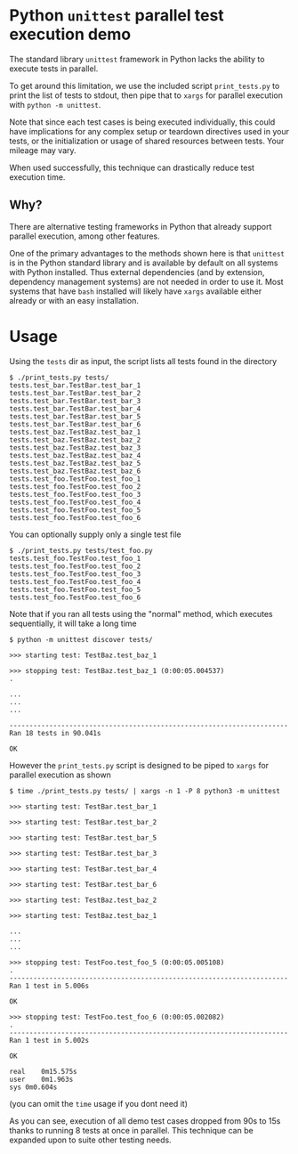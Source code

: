 # Python `unittest` parallel test execution demo

The standard library `unittest` framework in Python lacks the ability to execute tests in parallel.

To get around this limitation, we use the included script `print_tests.py` to print the list of tests to stdout, then pipe that to `xargs` for parallel execution with `python -m unittest`.

Note that since each test cases is being executed individually, this could have implications for any complex setup or teardown directives used in your tests, or the initialization or usage of shared resources between tests. Your mileage may vary.

When used successfully, this technique can drastically reduce test execution time.

## Why?

There are alternative testing frameworks in Python that already support parallel execution, among other features.

One of the primary advantages to the methods shown here is that `unittest` is in the Python standard library and is available by default on all systems with Python installed. Thus external dependencies (and by extension, dependency management systems) are not needed in order to use it. Most systems that have `bash` installed will likely have `xargs` available either already or with an easy installation.

# Usage

Using the `tests` dir as input, the script lists all tests found in the directory

```
$ ./print_tests.py tests/
tests.test_bar.TestBar.test_bar_1
tests.test_bar.TestBar.test_bar_2
tests.test_bar.TestBar.test_bar_3
tests.test_bar.TestBar.test_bar_4
tests.test_bar.TestBar.test_bar_5
tests.test_bar.TestBar.test_bar_6
tests.test_baz.TestBaz.test_baz_1
tests.test_baz.TestBaz.test_baz_2
tests.test_baz.TestBaz.test_baz_3
tests.test_baz.TestBaz.test_baz_4
tests.test_baz.TestBaz.test_baz_5
tests.test_baz.TestBaz.test_baz_6
tests.test_foo.TestFoo.test_foo_1
tests.test_foo.TestFoo.test_foo_2
tests.test_foo.TestFoo.test_foo_3
tests.test_foo.TestFoo.test_foo_4
tests.test_foo.TestFoo.test_foo_5
tests.test_foo.TestFoo.test_foo_6
```

You can optionally supply only a single test file

```
$ ./print_tests.py tests/test_foo.py
tests.test_foo.TestFoo.test_foo_1
tests.test_foo.TestFoo.test_foo_2
tests.test_foo.TestFoo.test_foo_3
tests.test_foo.TestFoo.test_foo_4
tests.test_foo.TestFoo.test_foo_5
tests.test_foo.TestFoo.test_foo_6
```

Note that if you ran all tests using the "normal" method, which executes sequentially, it will take a long time

```
$ python -m unittest discover tests/

>>> starting test: TestBaz.test_baz_1

>>> stopping test: TestBaz.test_baz_1 (0:00:05.004537)
.

...
...
...

----------------------------------------------------------------------
Ran 18 tests in 90.041s

OK
```

However the `print_tests.py` script is designed to be piped to `xargs` for parallel execution as shown

```
$ time ./print_tests.py tests/ | xargs -n 1 -P 8 python3 -m unittest

>>> starting test: TestBar.test_bar_1

>>> starting test: TestBar.test_bar_2

>>> starting test: TestBar.test_bar_5

>>> starting test: TestBar.test_bar_3

>>> starting test: TestBar.test_bar_4

>>> starting test: TestBar.test_bar_6

>>> starting test: TestBaz.test_baz_2

>>> starting test: TestBaz.test_baz_1

...
...
...

>>> stopping test: TestFoo.test_foo_5 (0:00:05.005108)
.
----------------------------------------------------------------------
Ran 1 test in 5.006s

OK

>>> stopping test: TestFoo.test_foo_6 (0:00:05.002082)
.
----------------------------------------------------------------------
Ran 1 test in 5.002s

OK

real	0m15.575s
user	0m1.963s
sys	0m0.604s
```

(you can omit the `time` usage if you dont need it)

As you can see, execution of all demo test cases dropped from 90s to 15s thanks to running 8 tests at once in parallel. This technique can be expanded upon to suite other testing needs.

